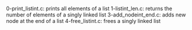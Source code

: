 0-print_listint.c: prints all elements of a list
1-listint_len.c: returns the number of elements of a singly linked list
3-add_nodeint_end.c: adds new node at the end of a list
4-free_listint.c: frees a singly linked list
